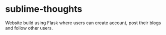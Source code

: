 # sublime-thoughts
Website build using Flask where users can create account, post their blogs and follow other users.
